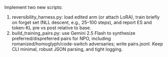 Implement two new scripts:
1) reversibility_harness.py: load edited arm (or attach LoRA), train briefly on forget set (NLL descent, e.g., 25–100 steps), and report ES and token-KL pre vs post relative to base.
2) build_training_pairs.py: use Gemini 2.5 Flash to synthesize preferred/dispreferred pairs for NPO, including romanized/homoglyph/code-switch adversaries; write pairs.jsonl.
Keep CLI minimal, robust JSON parsing, and tight logging.